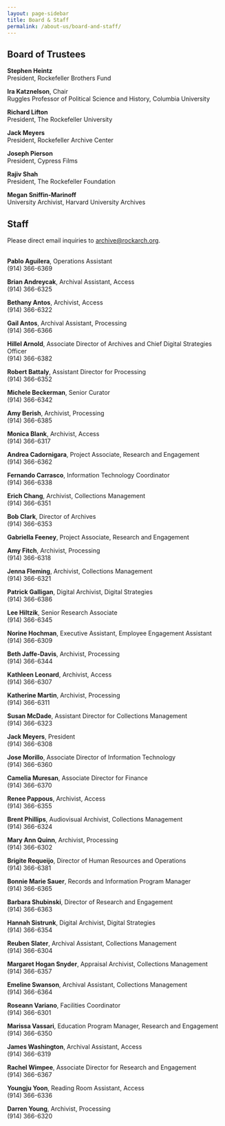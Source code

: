 ```yaml
---
layout: page-sidebar
title: Board & Staff
permalink: /about-us/board-and-staff/
---
```


## Board of Trustees


**Stephen Heintz**  
President, Rockefeller Brothers Fund

**Ira Katznelson**, Chair  
Ruggles Professor of Political Science and History, Columbia University

**Richard Lifton**  
President, The Rockefeller University

**Jack Meyers**  
President, Rockefeller Archive Center

**Joseph Pierson**  
President, Cypress Films

**Rajiv Shah**  
President, The Rockefeller Foundation

**Megan Sniffin-Marinoff**  
University Archivist, Harvard University Archives

## Staff

<div class="alert">Please direct email inquiries to <a href="mailto:archive@rockarch.org">archive@rockarch.org</a>.</div>  &nbsp;


**Pablo Aguilera**, Operations Assistant  
(914) 366-6369

**Brian Andreycak**, Archival Assistant, Access  
(914) 366-6325  

**Bethany Antos**, Archivist, Access  
(914) 366-6322  

**Gail Antos**, Archival Assistant, Processing  
(914) 366-6366  

**Hillel Arnold**, Associate Director of Archives and Chief Digital Strategies Officer  
(914) 366-6382

**Robert Battaly**, Assistant Director for Processing  
(914) 366-6352 

**Michele Beckerman**, Senior Curator  
(914) 366-6342

**Amy Berish**, Archivist, Processing  
(914) 366-6385  

**Monica Blank**, Archivist, Access  
(914) 366-6317  

**Andrea Cadornigara**, Project Associate, Research and Engagement   
(914) 366-6362

**Fernando Carrasco**, Information Technology Coordinator  
(914) 366-6338  

**Erich Chang**, Archivist, Collections Management  
(914) 366-6351  
  
**Bob Clark**, Director of Archives  
(914) 366-6353 

**Gabriella Feeney**, Project Associate, Research and Engagement

**Amy Fitch**, Archivist, Processing  
(914) 366-6318  

**Jenna Fleming**, Archivist, Collections Management  
(914) 366-6321 

**Patrick Galligan**, Digital Archivist, Digital Strategies  
(914) 366-6386  

**Lee Hiltzik**, Senior Research Associate  
(914) 366-6345 

**Norine Hochman**, Executive Assistant, Employee Engagement Assistant  
(914) 366-6309  

**Beth Jaffe-Davis**, Archivist, Processing  
(914) 366-6344

**Kathleen Leonard**, Archivist, Access  
(914) 366-6307  

**Katherine Martin**, Archivist, Processing  
(914) 366-6311  

**Susan McDade**, Assistant Director for Collections Management  
(914) 366-6323 

**Jack Meyers**, President  
(914) 366-6308  

**Jose Morillo**, Associate Director of Information Technology  
(914) 366-6360

**Camelia Muresan**, Associate Director for Finance  
(914) 366-6370  

**Renee Pappous**, Archivist, Access  
(914) 366-6355  

**Brent Phillips**, Audiovisual Archivist, Collections Management  
(914) 366-6324

**Mary Ann Quinn**, Archivist, Processing  
(914) 366-6302  

**Brigite Requeijo**, Director of Human Resources and Operations  
(914) 366-6381  

**Bonnie Marie Sauer**, Records and Information Program Manager  
(914) 366-6365

**Barbara Shubinski**, Director of Research and Engagement  
(914) 366-6363  

**Hannah Sistrunk**, Digital Archivist, Digital Strategies  
(914) 366-6354  

**Reuben Slater**, Archival Assistant, Collections Management  
(914) 366-6304  

**Margaret Hogan Snyder**, Appraisal Archivist, Collections Management  
(914) 366-6357

**Emeline Swanson**, Archival Assistant, Collections Management  
(914) 366-6364 

**Roseann Variano**, Facilities Coordinator  
(914) 366-6301  

**Marissa Vassari**, Education Program Manager, Research and Engagement  
(914) 366-6350  

**James Washington**, Archival Assistant, Access  
(914) 366-6319  

**Rachel Wimpee**, Associate Director for Research and Engagement  
(914) 366-6367 

**Youngju Yoon**, Reading Room Assistant, Access  
(914) 366-6336

**Darren Young**, Archivist, Processing  
(914) 366-6320  

